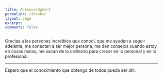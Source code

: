 ```yaml
---
title: Acknowledgment
permalink: /thanks/
layout: page
excerpt: 
comments: false
---
```



Gracias a las personas increíbles que conocí, que me ayudan a seguir adelante, me conectan a ser mejor persona, me dan  consejos cuando estoy en cosas malas, me sacan de lo ordinario para crecer en lo personal y en lo profesional.


<hr>

Espero que el conocimiento que obtengo de todos pueda ser útil.

